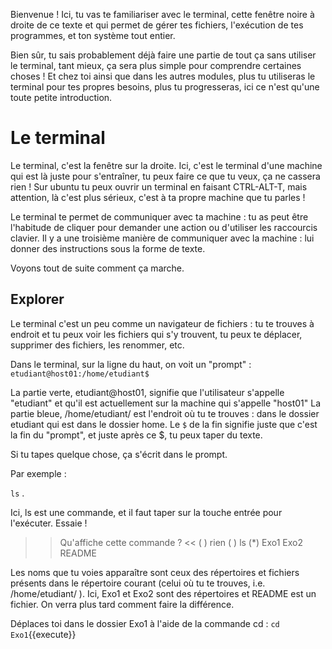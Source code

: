 
Bienvenue ! Ici, tu vas te familiariser avec le terminal, cette fenêtre noire à droite de ce texte et qui permet de gérer tes fichiers, l'exécution de tes programmes, et ton système tout entier.

Bien sûr, tu sais probablement déjà faire une partie de tout ça sans utiliser le terminal, tant mieux, ça sera plus simple pour comprendre certaines choses !
Et chez toi ainsi que dans les autres modules, plus tu utiliseras le terminal pour tes propres besoins, plus tu progresseras, ici ce n'est qu'une toute petite introduction.


# Le terminal

Le terminal, c'est la fenêtre sur la droite. Ici, c'est le terminal d'une machine qui est là juste pour s'entraîner, tu peux faire ce que tu veux, ça ne cassera rien !
Sur ubuntu tu peux ouvrir un terminal en faisant CTRL-ALT-T, mais attention, là c'est plus sérieux, c'est à ta propre machine que tu parles !

Le terminal te permet de communiquer avec ta machine : tu as peut être l'habitude de cliquer pour demander une action ou d'utiliser les raccourcis clavier. Il y a une troisième manière de communiquer avec la machine : lui donner des instructions sous la forme de texte.

Voyons tout de suite comment ça marche.

## Explorer

Le terminal c'est un peu comme un navigateur de fichiers : tu te trouves à endroit et tu peux voir les fichiers qui s'y trouvent, tu peux te déplacer, supprimer des fichiers, les renommer, etc.

Dans le terminal, sur la ligne du haut, on voit un "prompt" :
`etudiant@host01:/home/etudiant$ `

La partie verte, etudiant@host01, signifie que l'utilisateur s'appelle "etudiant" et qu'il est actuellement sur la machine qui s'appelle "host01"
La partie bleue, /home/etudiant/ est l'endroit où tu te trouves : dans le dossier etudiant qui est dans le dossier home.
Le `$` de la fin signifie juste que c'est la fin du "prompt", et juste après ce $, tu peux taper du texte.

Si tu tapes quelque chose, ça s'écrit dans le prompt.

Par exemple :

`ls` .

Ici, ls est une commande, et il faut taper sur la touche entrée pour l'exécuter.
Essaie !


>> Qu'affiche cette commande ?  <<
( ) rien
( ) ls
(*) Exo1 Exo2 README

Les noms que tu voies apparaître sont ceux des répertoires et fichiers présents dans le répertoire courant (celui où tu te trouves, i.e.  /home/etudiant/ ).
Ici, Exo1 et Exo2 sont des répertoires et README est un fichier. On verra plus tard comment faire la différence.

Déplaces toi dans le dossier Exo1 à l'aide de la commande cd : `cd Exo1`{{execute}}
